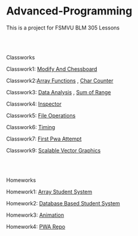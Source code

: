# Advanced-Programming

This is a project for FSMVU BLM 305 Lessons

<br>
<br>

Classworks

Classwork1: [Modify And Chessboard](https://burakeless.github.io/Advanced-Programming/Classwork1/Modify_HTML_Items_And_Chessboard.png)

Classwork2:[Array Functions](https://burakeless.github.io/Advanced-Programming/Classwork2/ArrayFunctions.html) ,
[Char Counter](https://burakeless.github.io/Advanced-Programming/Classwork2/CharCounter.html)

Classwork3: [Data Analysis](https://burakeless.github.io/Advanced-Programming/Classwork3/DataAnalysis.html) ,
[Sum of Range](https://burakeless.github.io/Advanced-Programming/images/The_Sum_Of_A_Range.png)

Classwork4: [Inspector](https://burakeless.github.io/Advanced-Programming/Classwork4/Inspector.html)

Classwork5: [File Operations](https://burakeless.github.io/Advanced-Programming/Classwork5/FileOperations.html)

Classwork6: [Timing](https://burakeless.github.io/Advanced-Programming/Classwork6/Timing.html)

Classwork7: [First Pwa Attempt](https://burakeless.github.io/Advanced-Programming/Classwork7/FirstTimePWA.html)

Classwork9: [Scalable Vector Graphics](https://burakeless.github.io/Advanced-Programming/Classwork9/ScalableVectorGraphics.html)

<br>
<br>

Homeworks

Homework1: [Array Student System](https://burakeless.github.io/Advanced-Programming/Homework1/ArrayStudentSystem.html)

Homework2: [Database Based Student System](https://burakeless.github.io/Advanced-Programming/Homework2/DatabaseBasedStudentSystem.html)

Homework3: [Animation](https://burakeless.github.io/Advanced-Programming/Homework3/Animation.html)

Homework4: [PWA Repo](https://burakeless.github.io/Advanced-Programming/index.html)

